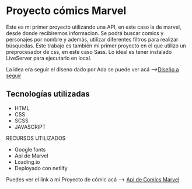 # Proyecto cómics Marvel

Este es mi primer proyecto utilizando una API, en este caso la de marvel, desde donde recibiremos informacion.
Se podrá buscar comics y personajes por nombre y además,  utilizar diferentes filtros para realizar búsquedas.
Este trabajo es también mi primer proyecto en el que utilizo  un preprocesador de css,  en este caso Sass.
Lo ideal es tener instalado LiveServer para ejecutarlo en local.

La idea era seguir el diseno dado por Ada 
se puede ver acá -->[Diseño a seguir ](https://frontend-proyecto-comics.adaitw.org/)

## Tecnologías utilizadas

- HTML  
- CSS
- SCSS
- JAVASCRIPT


RECURSOS UTILIZADOS

- Google fonts
- Api de Marvel
- Loading.io
- Deployado con netlify

Puedes ver el link a mi Proyecto de cómic acá  --> [Api de Comics Marvel](https://proyecto-comics.netlify.app/)
